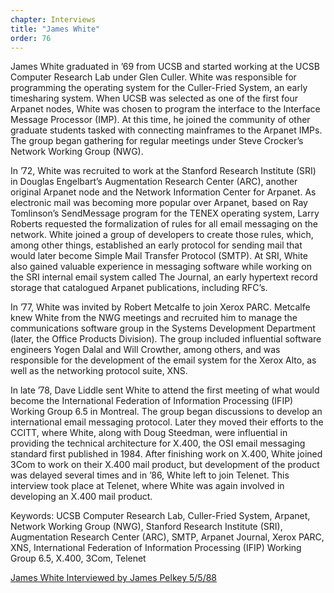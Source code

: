 ```yaml
---
chapter: Interviews
title: "James White"
order: 76
---
```


James White graduated in ’69 from UCSB and started working at the UCSB Computer Research Lab under Glen Culler. White was responsible for programming the operating system for the Culler-Fried System, an early timesharing system. When UCSB was selected as one of the first four Arpanet nodes, White was chosen to program the interface to the Interface Message Processor (IMP). At this time, he joined the community of other graduate students tasked with connecting mainframes to the Arpanet IMPs. The group began gathering for regular meetings under Steve Crocker’s Network Working Group (NWG).

In ’72, White was recruited to work at the Stanford Research Institute (SRI) in Douglas Engelbart’s Augmentation Research Center (ARC), another original Arpanet node and the Network Information Center for Arpanet. As electronic mail was becoming more popular over Arpanet, based on Ray Tomlinson’s SendMessage program for the TENEX operating system, Larry Roberts requested the formalization of rules for all email messaging on the network. White joined a group of developers to create those rules, which, among other things, established an early protocol for sending mail that would later become Simple Mail Transfer Protocol (SMTP). At SRI, White also gained valuable experience in messaging software while working on the SRI internal email system called The Journal, an early hypertext record storage that catalogued Arpanet publications, including RFC’s.

In ’77, White was invited by Robert Metcalfe to join Xerox PARC. Metcalfe knew White from the NWG meetings and recruited him to manage the communications software group in the Systems Development Department (later, the Office Products Division). The group included influential software engineers Yogen Dalal and Will Crowther, among others, and was responsible for the development of the email system for the Xerox Alto, as well as the networking protocol suite, XNS.

In late ’78, Dave Liddle sent White to attend the first meeting of what would become the International Federation of Information Processing (IFIP) Working Group 6.5 in Montreal. The group began discussions to develop an international email messaging protocol. Later they moved their efforts to the CCITT, where White, along with Doug Steedman, were influential in providing the technical architecture for X.400, the OSI email messaging standard first published in 1984. After finishing work on X.400, White joined 3Com to work on their X.400 mail product, but development of the product was delayed several times and in ’86, White left to join Telenet. This interview took place at Telenet, where White was again involved in developing an X.400 mail product.

Keywords: UCSB Computer Research Lab, Culler-Fried System, Arpanet, Network Working Group (NWG), Stanford Research Institute (SRI), Augmentation Research Center (ARC), SMTP, Arpanet Journal, Xerox PARC, XNS, International Federation of Information Processing (IFIP) Working Group 6.5, X.400, 3Com, Telenet

[James White Interviewed by James Pelkey 5/5/88](https://archive.computerhistory.org/resources/access/text/2020/04/102792041-05-01-acc.pdf)
